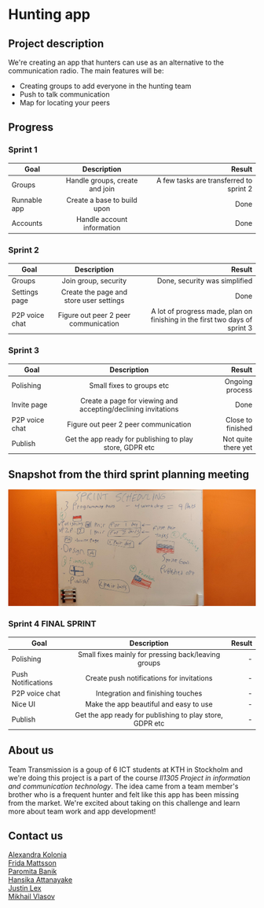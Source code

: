 # **Hunting app**
## Project description
We're creating an app that hunters can use as an alternative to the communication radio. The main features will be:
- Creating groups to add everyone in the hunting team
- Push to talk communication
- Map for locating your peers

## **Progress**
### Sprint 1

|  Goal         | Description   | Result  |
| ------------- |:-------------:| -----:|
| Groups      | Handle groups, create and join | A few tasks are transferred to sprint 2 |
| Runnable app      | Create a base to build upon | Done |
| Accounts | Handle account information | Done |

### Sprint 2

|  Goal         | Description   | Result  |
| ------------- |:-------------:| -----:|
| Groups      | Join group, security | Done, security was simplified |
| Settings page      | Create the page and store user settings | Done |
| P2P voice chat | Figure out peer 2 peer communication | A lot of progress made, plan on finishing in the first two days of sprint 3 |

### Sprint 3

|  Goal         | Description   | Result  |
| ------------- |:-------------:| -----:|
| Polishing      | Small fixes to groups etc | Ongoing process |
| Invite page      | Create a page for viewing and accepting/declining invitations | Done |
| P2P voice chat | Figure out peer 2 peer communication | Close to finished |
| Publish | Get the app ready for publishing to play store, GDPR etc | Not quite there yet |


## Snapshot from the third sprint planning meeting

![](sprint3-scheduling.jpg)

### Sprint 4 **FINAL SPRINT**

|  Goal         | Description   | Result  |
| ------------- |:-------------:| -----:|
| Polishing      | Small fixes mainly for pressing back/leaving groups | - |
| Push Notifications      | Create push notifications for invitations | - |
| P2P voice chat | Integration and finishing touches | - |
| Nice UI | Make the app beautiful and easy to use | - |
| Publish | Get the app ready for publishing to play store, GDPR etc | - |



## About us
Team Transmission is a goup of 6 ICT students at KTH in Stockholm and we're doing this project is a part of the course *Il1305 Project in information and communication technology*. The idea came from a team member's brother who is a frequent hunter and felt like this app has been missing from the market. We're excited about taking on this challenge and learn more about team work and app development!

## Contact us
[Alexandra Kolonia](mailto:alex.kolonia@hotmail.com)<br />
[Frida Mattsson](mailto:frida_mattsson97@hotmail.com)<br />
[Paromita Banik](mailto:paromita@kth.se)<br />
[Hansika Attanayake](mailto:ghat@kth.se)<br />
[Justin Lex](mailto:jtlex@kth.se)<br />
[Mikhail Vlasov](mailto:vlasov@kth.se)<br />

